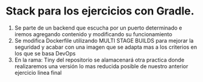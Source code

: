 # Stack para los ejercicios con Gradle.

1. Se parte de un backend que escucha por un puerto determinado e iremos agregando contenido y modificando su funcionamiento
2. Se modifica Dockerfile utilizando MULTI STAGE BUILDS para mejorar la seguridad y acabar con una imagen que se adapta mas a los criterios en los que se basa DevOps
3. En la rama: Tiny  del repositorio se alamacenará otra practica donde realizaremos una versión lo mas reducida posible de nuestro anterior ejercicio
linea final
